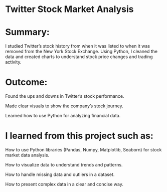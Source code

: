 # Twitter Stock Market Analysis

# Summary:
I studied Twitter’s stock history from when it was listed to when it was removed from the New York Stock Exchange. Using Python, I cleaned the data and created charts to understand stock price changes and trading activity.

# Outcome:

Found the ups and downs in Twitter’s stock performance.


Made clear visuals to show the company’s stock journey.


Learned how to use Python for analyzing financial data.

# I learned from this project such as:
How to use Python libraries (Pandas, Numpy, Matplotlib, Seaborn) for stock market data analysis.

How to visualize data to understand trends and patterns.

How to handle missing data and outliers in a dataset.

How to present complex data in a clear and concise way.
